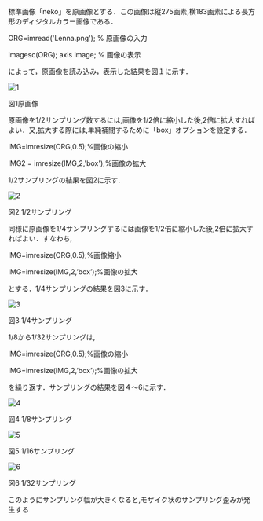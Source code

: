 標準画像「neko」を原画像とする．この画像は縦275画素,横183画素による長方形のディジタルカラー画像である．

ORG=imread('Lenna.png'); % 原画像の入力

imagesc(ORG); axis image; % 画像の表示

によって，原画像を読み込み，表示した結果を図１に示す．

 ![1](./image/k1-1.png)

図1原画像



原画像を1/2サンプリング数するには,画像を1/2倍に縮小した後,2倍に拡大すればよい．又,拡大する際には,単純補間するために「box」オプションを設定する．

IMG=imresize(ORG,0.5);%画像の縮小

IMG2 = imresize(IMG,2,'box');%画像の拡大

1/2サンプリングの結果を図2に示す．

  ![2](./image/k1-2.png)

図2 1/2サンプリング



同様に原画像を1/4サンプリングするには画像を1/2倍に縮小した後,2倍に拡大すればよい．すなわち,

IMG=imresize(ORG,0.5);%画像縮小

IMG=imresize(IMG,2,’box’);%画像の拡大

とする．1/4サンプリングの結果を図3に示す．

  ![3](./image/k1-3.png)

図3 1/4サンプリング



1/8から1/32サンプリングは,

IMG=imresize(ORG,0.5);%画像の縮小

IMG=imresize(IMG,2,’box’);%画像の拡大

を繰り返す．サンプリングの結果を図４～6に示す．

  ![4](./image/k1-4.png)

図4 1/8サンプリング

  ![5](./image/k1-5.png)

図5 1/16サンプリング

  ![6](./image/k1-6.png)

図6 1/32サンプリング

このようにサンプリング幅が大きくなると,モザイク状のサンプリング歪みが発生する
